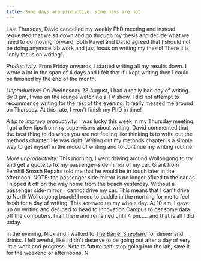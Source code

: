 ```yaml
---
title: Some days are productive, some days are not
--- 
```



Last Thursday, David cancelled my weekly PhD meeting and instead requested that we sit down and go through my thesis and decide what we need to do moving forward. Both Pawel and David agreed that I should not be doing anymore lab work and just focus on writing my thesis! There it is "only focus on writing". 

*Productivity:* From Friday onwards, I started writing all my results down. I wrote a lot in the span of 4 days and I felt that if I kept writing then I could be finished by the end of the month. 

*Unproductive:* On Wednesday 23 August, I had a really bad day of writing. By 3 pm, I was on the lounge watching a TV show. I did not attempt to recommence writing for the rest of the evening. It really messed me around on Thursday. At this rate, I won't finish my PhD in time!

*A tip to improve productivity:* I was lucky this week in my Thursday meeting. I got a few tips from my supervisors about writing. David commented that the best thing to do when you are not feeling like thinking is to write out the methods chapter. He was right. Writing out my methods chapter is a simple way to get myself in the mood of writing and to continue my writing routine. 

*More unproductivity:* This morning, I went driving around Wollongong to try and get a quote to fix my passenger-side mirror of my car. Grant from Fernhill Smash Repairs told me that he would be in touch later in the afternoon. NOTE: the passenger side-mirror is no longer afixed to the car as I nipped it off on the way home from the beach yesterday. Without a passenger side-mirror, I cannot drive my car. This means that I can't drive to North Wollongong beach! I need to paddle in the morning for me to feel fresh for a day of writing! This screwed up my whole day. At 10 am, I gave up on writing and decided to head to Innovation Campus to get some data off the computers. I ran there and remained until 4 pm..... and that is all I did today.

In the evening, Nick and I walked to [The Barrel Shephard](/life/food-and-drink/craft-beer/illawarra/barrel-shephard) for dinner and drinks. I felt aweful, like I didn't deserve to be going out after a day of very little work and progress. Note to future self: stop going into the lab, save it for the weekend or afternoons. N
